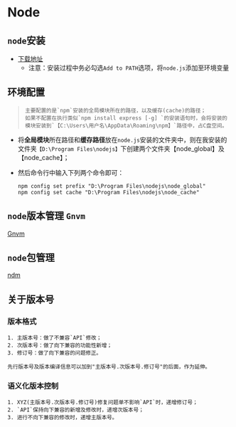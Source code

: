 

# Node

## `node`安装
  - [下载地址](https://nodejs.org/en/download/)
     - 注意：安装过程中务必勾选`Add to PATH`选项，将`node.js`添加至环境变量

## 环境配置

> ```
> 主要配置的是`npm`安装的全局模块所在的路径，以及缓存(cache)的路径；
> 如果不配置在执行类似`npm install express [-g] `的安装语句时，会将安装的模块安装到`【C:\Users\用户名\AppData\Roaming\npm】`路径中，占C盘空间。
> ```

- 将**全局模块**所在路径和**缓存路径**放在`node.js`安装的文件夹中，则在我安装的文件夹`【D:\Program Files\nodejs】`下创建两个文件夹【node_global】及【node_cache】；

- 然后命令行中输入下列两个命令即可：

  ```
  npm config set prefix "D:\Program Files\nodejs\node_global"
  npm config set cache "D:\Program Files\nodejs\node_cache"
  ```

## `node`版本管理 `Gnvm`

[Gnvm](https://github.com/kenshin/gnvm)

## `node`包管理

[ndm](https://github.com/720kb/ndm)



## 关于版本号

### 版本格式
	1. 主版本号：做了不兼容`API`修改；
	2. 次版本号：做了向下兼容的功能性新增；
	3. 修订号：做了向下兼容的问题修正。

	先行版本号及版本编译信息可以加到"主版本号.次版本号.修订号"的后面，作为延伸。

### 语义化版本控制
	1. XYZ(主版本号.次版本号.修订号)修复问题单不影响`API`时，递增修订号；
	2. `API`保持向下兼容的新增及修改时，递增次版本号；
	3. 进行不向下兼容的修改时，递增主版本号。